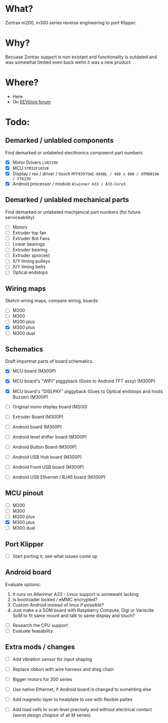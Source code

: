 # What?
Zortrax m200, m300 series reverse engineering to port Klipper.

# Why?
Becuase Zortrax support is non existant and functionality is outdated and was somewhat limited even back wehn it was a new product.

# Where?
 - Here
 - On [EEVblog forum](https://www.eevblog.com/forum/3d-printing/hack-zortrax-driver-board-port-klipper/)

# Todo:
## Demarked / unlabled components
Find demarked or unlabeled electtronics compoennt part numbers
- [x] Motor Drivers `LV8729V`
- [x] MCU `STM32F103VE`
- [x] Display / res / driver / touch `MTF0397SWI-06XBL / 480 x 800 / OTM8019A / FT6236`
- [x] Android processor / module `Alwinner A33 / A33-Core3`

## Demarked / unlabled mechanical parts
Find demarked or unlabeled mechjanical part numbers (for future serviceability)
- [ ] Motors
- [ ] Extruder top fan
- [ ] Extruder Bot Fans
- [ ] Linear bearings
- [ ] Extruder bearing
- [ ] Extruder sprocekt
- [ ] X/Y timing pulleys
- [ ] X/Y timing belts
- [ ] Optical endstops

## Wiring maps
Sketch wiring maps, compare wiring, boards:
- [ ] M200
- [ ] M300
- [ ] M200 plus
- [x] M300 plus
- [ ] M300 dual

## Schematics
Draft importnat parts of board schematics:
- [x] MCU board (M300P)
- [x] MCU board's "WIFI" piggyback (Goes to Android TFT assy)  (M300P)
- [x] MCU board's "DISLPAY" piggyback (Goes to Optical endstops and hosts Buzzer)  (M300P)
- [ ] Original mono display board (M200)
- [ ] Extruder Board (M300P)
- [ ] Android board (M300P)
- [ ] Android level shifter board (M300P)
- [ ] Android Button Board (M300P)
- [ ] Android USB Hub board (M300P)
- [ ] Android Front USB board (M300P)
- [ ] Android USB Ethernet / RJ45 board (M300P)


## MCU pinout
- [ ] M200
- [ ] M300
- [ ] M200 plus
- [x] M300 plus
- [ ] M300 dual

## Port Klipper
- [ ] Start porting it, see what issues come up

## Android board
Evaluate options:
1. It runs on Allwinner A33 - Linux support is somewaht lacking
2. Is bootloader locked / eMMC encrypted?
3. Custom Android instead of linux if possible?
4. Just make a a SOM board with Raspberry Compute, Digi or Variscite SoM to fit same mount and talk to same display and touch?

- [ ] Research the CPU support
- [ ] Evaluate feasability

## Extra mods / changes
- [ ] Add vibration sensor for input shaping
- [ ] Replace ribbon with wire harness and drag chain
- [ ] Bigger motors for 300 series
- [ ] Use native Ethernet, if Android board is changed to somehting else
- [ ] Add magnetic layer to heatplate to use with flexible paltes
- [ ] Add load cells to scan level precisely and without electrical contact (worst design chopice of all M series)
      
